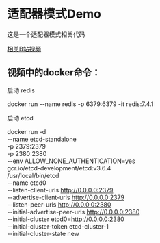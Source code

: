# 适配器模式Demo

这是一个适配器模式相关代码 

[相关B站视频](https://www.bilibili.com/video/BV1Z4WVzyE8T/)


## 视频中的docker命令：

启动 redis  

docker run --name redis -p 6379:6379 -it redis:7.4.1

启动 etcd

docker run -d \
--name etcd-standalone \
-p 2379:2379 \
-p 2380:2380 \
--env ALLOW_NONE_AUTHENTICATION=yes \
gcr.io/etcd-development/etcd:v3.6.4 \
/usr/local/bin/etcd \
--name etcd0 \
--listen-client-urls http://0.0.0.0:2379 \
--advertise-client-urls http://0.0.0.0:2379 \
--listen-peer-urls http://0.0.0.0:2380 \
--initial-advertise-peer-urls http://0.0.0.0:2380 \
--initial-cluster etcd0=http://0.0.0.0:2380 \
--initial-cluster-token etcd-cluster-1 \
--initial-cluster-state new
